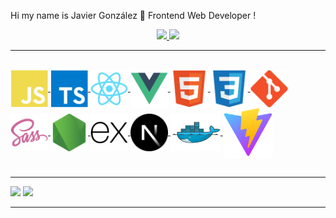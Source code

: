 <span>Hi my name is Javier González 👋
Frontend Web Developer </span>
!
<div align="center">
  <a href="https://github.com/javiergp23">
  <img height="200em" src="https://github-readme-stats.vercel.app/api?username=javiergp23&show_icons=true&theme=dark&include_all_commits=true&count_private=true"/>
  <img height="200em" src="https://github-readme-stats.vercel.app/api/top-langs/?username=javiergp23&layout=compact&langs_count=7&theme=dark"/>
</div>
  <hr>
<div style="display: inline_block;"><br>
  <img align="center" alt="-Js" height="60" width="60" src="https://raw.githubusercontent.com/devicons/devicon/master/icons/javascript/javascript-plain.svg">
  <img align="center" alt="-Ts" height="60" width="60" src="https://raw.githubusercontent.com/devicons/devicon/master/icons/typescript/typescript-plain.svg">
  <img align="center" alt="-React" height="60" width="60" src="https://raw.githubusercontent.com/devicons/devicon/master/icons/react/react-original.svg">
  <img align="center" alt="-Vue" height="60" width="60" src="https://raw.githubusercontent.com/devicons/devicon/master/icons/vuejs/vuejs-original.svg">
  <img align="center" alt="-HTML" height="60" width="60" src="https://raw.githubusercontent.com/devicons/devicon/master/icons/html5/html5-original.svg">
  <img align="center" alt="-CSS" height="60" width="60" src="https://raw.githubusercontent.com/devicons/devicon/master/icons/css3/css3-original.svg">
  <img align="center" alt="-CSS" height="60" width="60" src="https://raw.githubusercontent.com/devicons/devicon/master/icons/git/git-original.svg">
  <img align="center" alt="-SASS" height="60" width="60" src="https://raw.githubusercontent.com/devicons/devicon/master/icons/sass/sass-original.svg">
  <img align="center" alt="-NODE" height="60" width="60" src="https://raw.githubusercontent.com/devicons/devicon/master/icons/nodejs/nodejs-original.svg">
  <img align="center" alt="-express" height="60" width="60" src="https://raw.githubusercontent.com/devicons/devicon/master/icons/express/express-original.svg">
  <img align="center" alt="-nextjs" height="60" width="60" src="https://raw.githubusercontent.com/devicons/devicon/master/icons/nextjs/nextjs-original.svg">
  <img align="center" alt="-express" height="60" width="80" src="https://raw.githubusercontent.com/devicons/devicon/master/icons/docker/docker-original.svg">
  <img align="center" alt="-express" height="80" width="80" src="https://raw.githubusercontent.com/devicons/devicon/master/icons/vitejs/vitejs-original.svg">
   
</div>
  
<br>
  
<hr>
 
<div> 
  
  <a href = "mailto:javiergonzalezp23@gmail.com"><img src="https://img.shields.io/badge/-Gmail-%23333?style=for-the-badge&logo=gmail&logoColor=white" target="_blank"></a>
  <a href="https://www.linkedin.com/in/javier-gonz%C3%A1lez-padilla-725265b5/" target="_blank"><img src="https://img.shields.io/badge/-LinkedIn-%230077B5?style=for-the-badge&logo=linkedin&logoColor=white" target="_blank"></a> 
  <hr>
 
 
 
</div>
